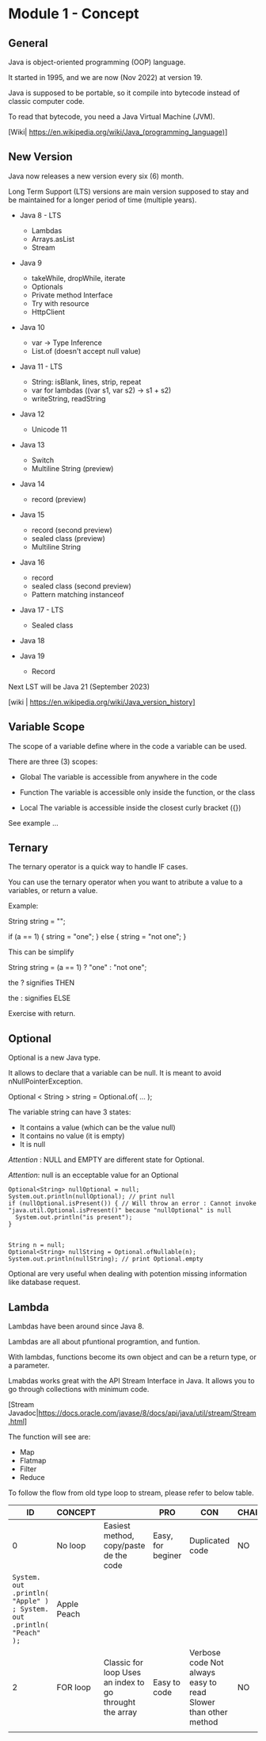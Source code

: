 # Module 1 - Concept

## General

Java is object-oriented programming (OOP) language.

It started in 1995, and we are now (Nov 2022) at version 19.

Java is supposed to be portable, so it compile into bytecode instead of classic computer code.

To read that bytecode, you need a Java Virtual Machine (JVM).

[Wiki| https://en.wikipedia.org/wiki/Java_(programming_language)]


## New Version

Java now releases a new version every six (6) month.

Long Term Support (LTS) versions are main version supposed to stay and be maintained for a longer period of time (multiple years).

- Java 8 - LTS
  - Lambdas
  - Arrays.asList
  - Stream

- Java 9
  - takeWhile, dropWhile, iterate
  - Optionals
  - Private method Interface
  - Try with resource
  - HttpClient

- Java 10
  - var -> Type Inference
  - List.of (doesn't accept null value)

- Java 11 - LTS
  - String: isBlank, lines, strip, repeat
  - var for lambdas ((var s1, var s2) -> s1 + s2)
  - writeString, readString

- Java 12
  - Unicode 11

- Java 13
  - Switch
  - Multiline String (preview)

- Java 14
  - record (preview)

- Java 15
  - record (second preview)
  - sealed class (preview)
  - Multiline String

- Java 16
  - record
  - sealed class (second preview)
  - Pattern matching instanceof

- Java 17 - LTS
  - Sealed class

- Java 18

- Java 19
  - Record


Next LST will be Java 21 (September 2023)

[wiki | https://en.wikipedia.org/wiki/Java_version_history]


## Variable Scope

The scope of a variable define where in the code a variable can be used.

There are three (3) scopes:

- Global
  The variable is accessible from anywhere in the code

- Function
  The variable is accessible only inside the function, or the class

- Local
  The variable is accessible inside the closest curly bracket ({})

See example ...


## Ternary

The ternary operator is a quick way to handle IF cases.

You can use the ternary operator when you want to atribute a value to a variables, or return a value.

Example:

String string = "";

if (a == 1) {
  string = "one";
} else {
  string = "not one";
}

This can be simplify 

String string  = (a == 1) ? "one" : "not one";

the ? signifies THEN

the : signifies ELSE


Exercise with return.



## Optional


Optional is a new Java type. 

It allows to declare that a variable can be null.  It is meant to avoid nNullPointerException.

Optional < String > string = Optional.of( ... );

The variable string can have 3 states:
- It contains a value (which can be the value null)
- It contains no value (it is empty)
- It is null

*Attention* : NULL and EMPTY are different state for Optional.

*Attention*: null is an ecceptable value for an Optional


    Optional<String> nullOptional = null;
    System.out.println(nullOptional); // print null
    if (nullOptional.isPresent()) { // Will throw an error : Cannot invoke "java.util.Optional.isPresent()" because "nullOptional" is null
      System.out.println("is present");
    }


    String n = null;
    Optional<String> nullString = Optional.ofNullable(n);
    System.out.println(nullString); // print Optional.empty


Optional are very useful when dealing with potention missing information like database request.



## Lambda

Lambdas have been around since Java 8.

Lambdas are all about pfuntional programtion, and funtion.

With lambdas, functions become its own object and can be a return type, or a parameter.

Lmabdas works great with the API Stream Interface in Java. It allows you to go through collections with minimum code.

[Stream Javadoc|https://docs.oracle.com/javase/8/docs/api/java/util/stream/Stream.html]

The function will see are:
- Map
- Flatmap
- Filter
- Reduce

To follow the flow from old type loop to stream, please refer to below table.


| ID | CONCEPT  |                                                         | PRO               | CON                                                             | CHAINABLE | USE                                               | EXAMPLE                                                              | RESULT      |
|----|----------|---------------------------------------------------------|-------------------|-----------------------------------------------------------------|-----------|---------------------------------------------------|----------------------------------------------------------------------|-------------|
| 0  | No loop  | Easiest method, copy/paste de the code                  | Easy, for beginer | Duplicated code                                                 | NO        | NEVER                                             | 
```System. out .println( "Apple" ) ; System. out .println( "Peach" ); ```  | Apple Peach |
| 2  | FOR loop | Classic for loop Uses an index to go throught the array | Easy to code      | Verbose code  Not always easy to read  Slower than other method | NO        | First time to make the code work  Always refactor | ```for  (int i = 0; i < 10 ; i++) { System.out.println("I = " + i);} ``` | 1 2 ... 10  |
|    |          |                                                         |                   |                                                                 |           |                                                   |                                                                      |             |












